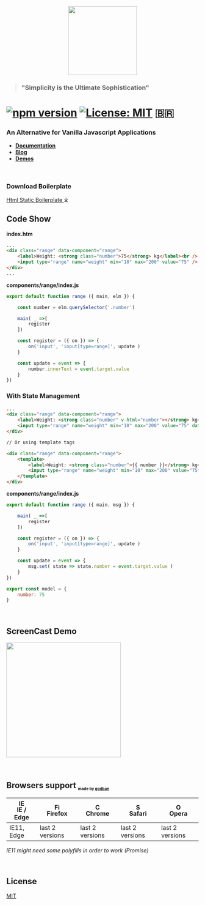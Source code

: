 <p align="center">
  <img  src="https://jails-org.github.io/images/logo.svg" width="180" />
</p>

> ### "Simplicity is the Ultimate Sophistication"

# [![npm version](https://badge.fury.io/js/jails-js.svg?v4)](https://badge.fury.io/js/jails-js)  [![License: MIT](https://img.shields.io/badge/License-MIT-yellow.svg)](https://opensource.org/licenses/MIT) 🇧🇷

### An Alternative for Vanilla Javascript Applications <br />
- [**Documentation**](https://jails-org.github.io) 
- [**Blog**](https://medium.com/jails-org)
- [**Demos**](https://codesandbox.io/search?query=jails-js)

<br />

### Download Boilerplate
[ Html Static Boilerplate ](https://github.com/jails-org/Boilerplate/archive/master.zip) ⤓

## Code Show

**index.htm**

```html
...
<div class="range" data-component="range">
    <label>Weight: <strong class="number">75</strong> kg</label><br />
    <input type="range" name="weight" min="10" max="200" value="75" />
</div> 
...
```

**components/range/index.js**

```js
export default function range ({ main, elm }) {

    const number = elm.querySelector('.number')

    main( _ =>[
        register
    ])

    const register = ({ on }) => {
        on('input', 'input[type=range]', update )
    }

    const update = event => {
        number.innerText = event.target.value
    }
})
```

### With State Management

```html
...
<div class="range" data-component="range">
    <label>Weight: <strong class="number" v-html="number"></strong> kg</label><br />
    <input type="range" name="weight" min="10" max="200" value="75" data-static />
</div> 

// Or using template tags

<div class="range" data-component="range">
    <template>
        <label>Weight: <strong class="number">{{ number }}</strong> kg</label><br />
        <input type="range" name="weight" min="10" max="200" value="75" data-static />
    </template>
</div>
```

**components/range/index.js**

```js
export default function range ({ main, msg }) {

    main( _ =>[
        register
    ])

    const register = ({ on }) => {
        on('input', 'input[type=range]', update )
    }

    const update = event => {
		msg.set( state => state.number = event.target.value )
    }
})

export const model = {
	number: 75
}
```

<br />

## ScreenCast Demo
<p>
<a target="_blank" href="https://www.youtube.com/watch?v=0tziV17wT5g"><img width="300" src="http://i3.ytimg.com/vi/0tziV17wT5g/maxresdefault.jpg" /></a>
</p>

<br />

## Browsers support <sub><sup><sub><sub>made by <a href="https://godban.github.io">godban</a></sub></sub></sup></sub>

| [<img src="https://raw.githubusercontent.com/godban/browsers-support-badges/master/src/images/edge.png" alt="IE / Edge" width="16px" height="16px" />](http://godban.github.io/browsers-support-badges/)</br>IE / Edge | [<img src="https://raw.githubusercontent.com/godban/browsers-support-badges/master/src/images/firefox.png" alt="Firefox" width="16px" height="16px" />](http://godban.github.io/browsers-support-badges/)</br>Firefox | [<img src="https://raw.githubusercontent.com/godban/browsers-support-badges/master/src/images/chrome.png" alt="Chrome" width="16px" height="16px" />](http://godban.github.io/browsers-support-badges/)</br>Chrome | [<img src="https://raw.githubusercontent.com/godban/browsers-support-badges/master/src/images/safari.png" alt="Safari" width="16px" height="16px" />](http://godban.github.io/browsers-support-badges/)</br>Safari | [<img src="https://raw.githubusercontent.com/godban/browsers-support-badges/master/src/images/opera.png" alt="Opera" width="16px" height="16px" />](http://godban.github.io/browsers-support-badges/)</br>Opera |
| --------- | --------- | --------- | --------- | --------- |
| IE11, Edge| last 2 versions| last 2 versions| last 2 versions| last 2 versions


*IE11 might need some polyfills in order to work (Promise)*


<br />

## License
[MIT](http://opensource.org/licenses/MIT)

